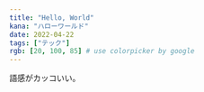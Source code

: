 ```yaml
---
title: "Hello, World"
kana: "ハローワールド"
date: 2022-04-22
tags: ["テック"] 
rgb: [20, 100, 85] # use colorpicker by google
---
```


語感がカッコいい。